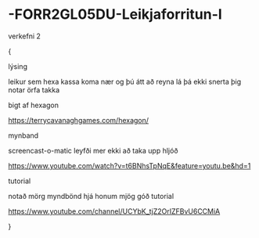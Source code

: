 # -FORR2GL05DU-Leikjaforritun-I


verkefni 2

{

lýsing 

leikur sem hexa kassa koma nær og þú átt að reyna lá þá ekki snerta þig notar örfa takka

bigt af hexagon

https://terrycavanaghgames.com/hexagon/


mynband 

screencast-o-matic leyfði mer ekki að taka upp hljóð

https://www.youtube.com/watch?v=t6BNhsTpNqE&feature=youtu.be&hd=1

tutorial

notað mörg myndbönd hjá honum mjög góð tutorial

https://www.youtube.com/channel/UCYbK_tjZ2OrIZFBvU6CCMiA

}

